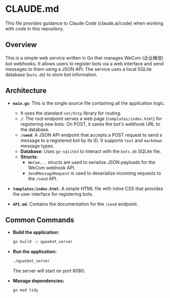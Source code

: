 # CLAUDE.md

This file provides guidance to Claude Code (claude.ai/code) when working with code in this repository.

## Overview

This is a simple web service written in Go that manages WeCom (企业微信) bot webhooks. It allows users to register bots via a web interface and send messages to them using a JSON API. The service uses a local SQLite database (`bots.db`) to store bot information.

## Architecture

- **`main.go`**: This is the single source file containing all the application logic.
  - It uses the standard `net/http` library for routing.
  - **`/`**: The root endpoint serves a web page (`templates/index.html`) for registering new bots. On POST, it saves the bot's webhook URL to the database.
  - **`/send`**: A JSON API endpoint that accepts a POST request to send a message to a registered bot by its ID. It supports `text` and `markdown` message types.
  - **Database**: Uses `go-sqlite3` to interact with the `bots.db` SQLite file.
  - **Structs**:
    - `WeCom...` structs are used to serialize JSON payloads for the WeCom webhook API.
    - `SendMessageRequest` is used to deserialize incoming requests to the `/send` API.

- **`templates/index.html`**: A simple HTML file with inline CSS that provides the user interface for registering bots.

- **`API.md`**: Contains the documentation for the `/send` endpoint.

## Common Commands

- **Build the application:**
  ```bash
  go build -o qywxbot_server
  ```

- **Run the application:**
  ```bash
  ./qywxbot_server
  ```
  The server will start on port 8080.

- **Manage dependencies:**
  ```bash
  go mod tidy
  ```
